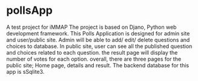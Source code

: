 # pollsApp
 A test project for iMMAP
 The project is based on Djano, Python web development framework.
 This Polls Application is designed for admin site and user/public site.
 Admin will be able to add/ edit/ delete questions and choices to database. 
 In public site, user can see all the published question and choices related to each question. the result page will display the number of votes for each option. 
 overall, there are three pages for the public site; Home page, details and result. 
 The backend database for this app is sSqlite3.
 
